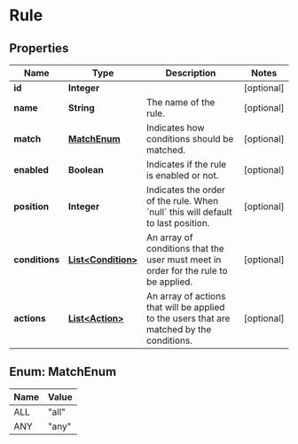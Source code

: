 

# Rule


## Properties

| Name | Type | Description | Notes |
|------------ | ------------- | ------------- | -------------|
|**id** | **Integer** |  |  [optional] |
|**name** | **String** | The name of the rule. |  [optional] |
|**match** | [**MatchEnum**](#MatchEnum) | Indicates how conditions should be matched. |  [optional] |
|**enabled** | **Boolean** | Indicates if the rule is enabled or not. |  [optional] |
|**position** | **Integer** | Indicates the order of the rule. When &#x60;null&#x60; this will default to last position. |  [optional] |
|**conditions** | [**List&lt;Condition&gt;**](Condition.md) | An array of conditions that the user must meet in order for the rule to be applied. |  [optional] |
|**actions** | [**List&lt;Action&gt;**](Action.md) | An array of actions that will be applied to the users that are matched by the conditions. |  [optional] |



## Enum: MatchEnum

| Name | Value |
|---- | -----|
| ALL | &quot;all&quot; |
| ANY | &quot;any&quot; |



